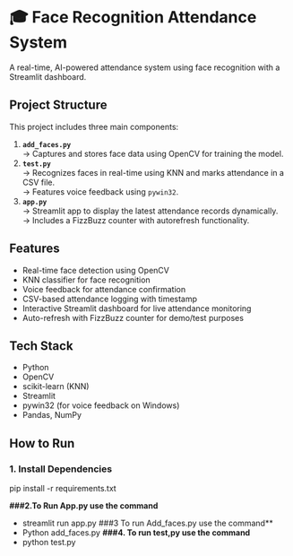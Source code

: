 # 🎓 Face Recognition Attendance System
A real-time, AI-powered attendance system using face recognition with a Streamlit dashboard.

## Project Structure

This project includes three main components:
1. **`add_faces.py`**  
   → Captures and stores face data using OpenCV for training the model.
2. **`test.py`**  
   → Recognizes faces in real-time using KNN and marks attendance in a CSV file.  
   → Features voice feedback using `pywin32`.
3. **`app.py`**  
   → Streamlit app to display the latest attendance records dynamically.  
   → Includes a FizzBuzz counter with autorefresh functionality.

## Features
- Real-time face detection using OpenCV
- KNN classifier for face recognition
- Voice feedback for attendance confirmation
- CSV-based attendance logging with timestamp
- Interactive Streamlit dashboard for live attendance monitoring
- Auto-refresh with FizzBuzz counter for demo/test purposes
  
## Tech Stack
- Python
- OpenCV
- scikit-learn (KNN)
- Streamlit
- pywin32 (for voice feedback on Windows)
- Pandas, NumPy

## How to Run
### 1. Install Dependencies
pip install -r requirements.txt

**###2.To Run App.py use the command**
-  streamlit run app.py
  ###3 To run Add_faces.py use the command**
- Python add_faces.py
**###4. To run test,py use the command**
- python test.py
  

